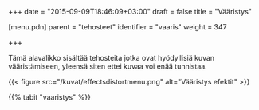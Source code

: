 +++
date = "2015-09-09T18:46:09+03:00"
draft = false
title = "Vääristys"

[menu.pdn]
	parent = "tehosteet"
	identifier = "vaaris"
	weight = 347

+++

Tämä alavalikko sisältää tehosteita jotka ovat hyödyllisiä kuvan vääristämiseen, yleensä siten ettei kuvaa voi enää tunnistaa.

{{< figure src="/kuvat/effectsdistortmenu.png" alt="Vääristys efektit" >}}

{{% tabit "vaaristys" %}}